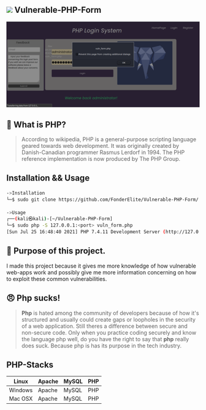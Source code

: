 ## <img src="https://camo.githubusercontent.com/2badf7d76ce3d128c84cbc1f96709ab9ff04aaf9c387bbd26b3e8646df995ec7/68747470733a2f2f696d672e69636f6e73382e636f6d2f636f6c6f722f34382f3030303030302f7068702e706e67"> Vulnerable-PHP-Form

<img src="vuln_form.png" width=800px>

## 🐘 What is PHP?
> According to wikipedia, PHP is a general-purpose scripting language geared towards web development. It was originally created by Danish-Canadian programmer Rasmus Lerdorf in 1994. The PHP reference implementation is now produced by The PHP Group.

## Installation && Usage
```bash
->Installation
└─$ sudo git clone https://github.com/FonderElite/Vulnerable-PHP-Form/

->Usage
┌──(kali㉿kali)-[~/Vulnerable-PHP-Form]
└─$ sudo php -S 127.0.0.1:<port> vuln_form.php                
[Sun Jul 25 16:48:40 2021] PHP 7.4.11 Development Server (http://127.0.0.1:8085) started
```

## 👷 Purpose of this project.
I made this project because it gives me more knowledge of how vulnerable web-apps work and possibly give me more information concerning on how to exploit these common vulnerabilities.

## 😠 Php sucks!
> **Php** is hated among the community of developers because of how it's structured and usually could create gaps or loopholes in the security of a web application.
> Still theres a difference between secure and non-secure code. Only when you practice coding securely and know the language php well, do you have the right to say  that **php** really does suck. Because php is has its purpose in the tech industry.

## PHP-Stacks
| Linux  | Apache |  MySQL | PHP |
|---|---|---|---|
| Windows | Apache  | MySQL | PHP |
| Mac OSX | Apache | MySQL | PHP
